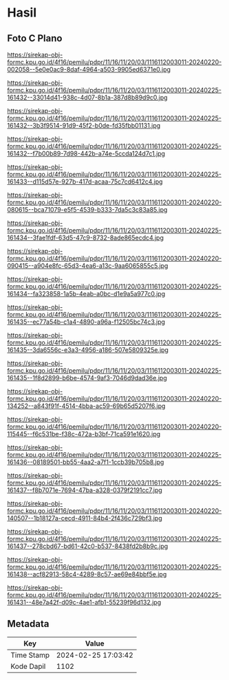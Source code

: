 # Hasil

## Foto C Plano

https://sirekap-obj-formc.kpu.go.id/4f16/pemilu/pdpr/11/16/11/20/03/1116112003011-20240220-002058--5e0e0ac9-8daf-4964-a503-9905ed6371e0.jpg

https://sirekap-obj-formc.kpu.go.id/4f16/pemilu/pdpr/11/16/11/20/03/1116112003011-20240225-161432--33014d41-938c-4d07-8b1a-387d8b89d9c0.jpg

https://sirekap-obj-formc.kpu.go.id/4f16/pemilu/pdpr/11/16/11/20/03/1116112003011-20240225-161432--3b3f9514-91d9-45f2-b0de-fd35fbb01131.jpg

https://sirekap-obj-formc.kpu.go.id/4f16/pemilu/pdpr/11/16/11/20/03/1116112003011-20240225-161432--f7b00b89-7d98-442b-a74e-5ccda124d7c1.jpg

https://sirekap-obj-formc.kpu.go.id/4f16/pemilu/pdpr/11/16/11/20/03/1116112003011-20240225-161433--d115d57e-927b-417d-acaa-75c7cd6412c4.jpg

https://sirekap-obj-formc.kpu.go.id/4f16/pemilu/pdpr/11/16/11/20/03/1116112003011-20240220-080615--bca71079-e5f5-4539-b333-7da5c3c83a85.jpg

https://sirekap-obj-formc.kpu.go.id/4f16/pemilu/pdpr/11/16/11/20/03/1116112003011-20240225-161434--3fae1fdf-63d5-47c9-8732-8ade865ecdc4.jpg

https://sirekap-obj-formc.kpu.go.id/4f16/pemilu/pdpr/11/16/11/20/03/1116112003011-20240220-090415--a904e8fc-65d3-4ea6-a13c-9aa6065855c5.jpg

https://sirekap-obj-formc.kpu.go.id/4f16/pemilu/pdpr/11/16/11/20/03/1116112003011-20240225-161434--fa323858-1a5b-4eab-a0bc-d1e9a5a977c0.jpg

https://sirekap-obj-formc.kpu.go.id/4f16/pemilu/pdpr/11/16/11/20/03/1116112003011-20240225-161435--ec77a54b-c1a4-4890-a96a-f12505bc74c3.jpg

https://sirekap-obj-formc.kpu.go.id/4f16/pemilu/pdpr/11/16/11/20/03/1116112003011-20240225-161435--3da6556c-e3a3-4956-a186-507e5809325e.jpg

https://sirekap-obj-formc.kpu.go.id/4f16/pemilu/pdpr/11/16/11/20/03/1116112003011-20240225-161435--1f8d2899-b6be-4574-9af3-7046d9dad36e.jpg

https://sirekap-obj-formc.kpu.go.id/4f16/pemilu/pdpr/11/16/11/20/03/1116112003011-20240220-134252--a843f91f-4514-4bba-ac59-69b65d5207f6.jpg

https://sirekap-obj-formc.kpu.go.id/4f16/pemilu/pdpr/11/16/11/20/03/1116112003011-20240220-115445--f6c531be-f38c-472a-b3bf-71ca591e1620.jpg

https://sirekap-obj-formc.kpu.go.id/4f16/pemilu/pdpr/11/16/11/20/03/1116112003011-20240225-161436--08189501-bb55-4aa2-a7f1-1ccb39b705b8.jpg

https://sirekap-obj-formc.kpu.go.id/4f16/pemilu/pdpr/11/16/11/20/03/1116112003011-20240225-161437--f8b7071e-7694-47ba-a328-0379f2191cc7.jpg

https://sirekap-obj-formc.kpu.go.id/4f16/pemilu/pdpr/11/16/11/20/03/1116112003011-20240220-140507--1b18127a-cecd-4911-84b4-2f436c729bf3.jpg

https://sirekap-obj-formc.kpu.go.id/4f16/pemilu/pdpr/11/16/11/20/03/1116112003011-20240225-161437--278cbd67-bd61-42c0-b537-8438fd2b8b9c.jpg

https://sirekap-obj-formc.kpu.go.id/4f16/pemilu/pdpr/11/16/11/20/03/1116112003011-20240225-161438--acf82913-58c4-4289-8c57-ae69e84bbf5e.jpg

https://sirekap-obj-formc.kpu.go.id/4f16/pemilu/pdpr/11/16/11/20/03/1116112003011-20240225-161431--48e7a42f-d09c-4ae1-afb1-55239f96d132.jpg


## Metadata

| Key        | Value               |
| ---------- | ------------------- |
| Time Stamp | 2024-02-25 17:03:42 |
| Kode Dapil | 1102                |



